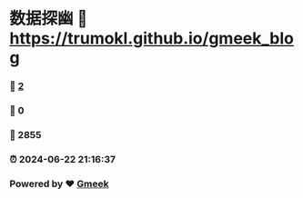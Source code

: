 # 数据探幽 :link: https://trumokl.github.io/gmeek_blog 
### :page_facing_up: [2](https://trumokl.github.io/gmeek_blog/tag.html) 
### :speech_balloon: 0 
### :hibiscus: 2855 
### :alarm_clock: 2024-06-22 21:16:37 
### Powered by :heart: [Gmeek](https://github.com/Meekdai/Gmeek)
